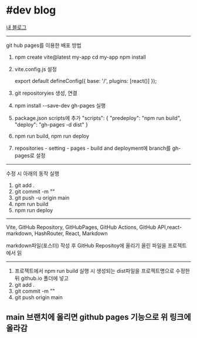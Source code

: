 # #dev blog

[내 블로그](https://jeongmin-s.github.io)

---

git hub pages를 이용한 배포 방법

1. npm create vite@latest my-app
   cd my-app
   npm install
2. vite.config.js 설정

   export default defineConfig({
   base: '/',
   plugins: [react()]
   });

3. git repositoryies 생성, 연결
4. npm install --save-dev gh-pages 실행
5. package.json scripts에 추가
   "scripts": {
   "predeploy": "npm run build",
   "deploy": "gh-pages -d dist"
   }
6. npm run build, npm run deploy
7. repositories - setting - pages - build and deployment에 branch를 gh-pages로 설정

---

수정 시 아래의 동작 실행

1. git add .
2. git commit -m ""
3. git push -u origin main
4. npm run build
5. npm run deploy

---

Vite, GitHub Repository, GitHubPages, GitHub Actions, GitHub API,react-markdown, HashRouter, React, Markdown

markdown파일(포스터) 작성 후 GitHub Repositoy에 올리기
올린 파일을 프로젝트에서 읽

---

1.  프로젝트에서 npm run build 실행 시 생성되는 dist파일을 프로젝트명으로 수정한 뒤 github.io 폴더에 넣고
2.  git add .
3.  git commit -m ""
4.  git push origin main

## main 브랜치에 올리면 github pages 기능으로 위 링크에 올라감
